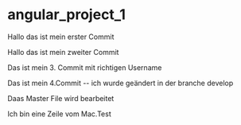 # angular_project_1

Hallo das ist mein erster Commit

Hallo das ist mein zweiter Commit

Das ist mein 3. Commit mit richtigen Username

Das ist mein 4.Commit -- ich wurde geändert in der branche develop


Daas Master File wird bearbeitet

Ich bin eine Zeile vom Mac.Test
